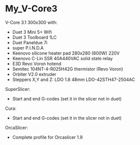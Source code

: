 # My_V-Core3
V-Core 3.1 300x300 with:
 - Duet 3 Mini 5+ Wifi
 - Duet 3 Toolboard 1LC
 - Duet Paneldue 7i
 - super P.I.N.D.A
 - Keenovo silicone heater pad 280x280 (600W) 220V
 - Keenovo C-Lin SSR 40A440VAC solid state relay
 - E3D Revo Voron hotend
 - Semitec 104NT-4-R025H42G thermistor (Revo Voron)
 - Orbiter V2.0 extruder
 - Steppers X,Y and Z: LDO 1.8 48mm LDO-42STH47-2504AC

SuperSlicer:
 - Start and end G-codes (set it in the slicer not in duet)

Cura:
 - Start and end G-codes (set it in the slicer not in duet)

OrcaSlicer:
 - Complete profile for Orcaslicer 1.9 
